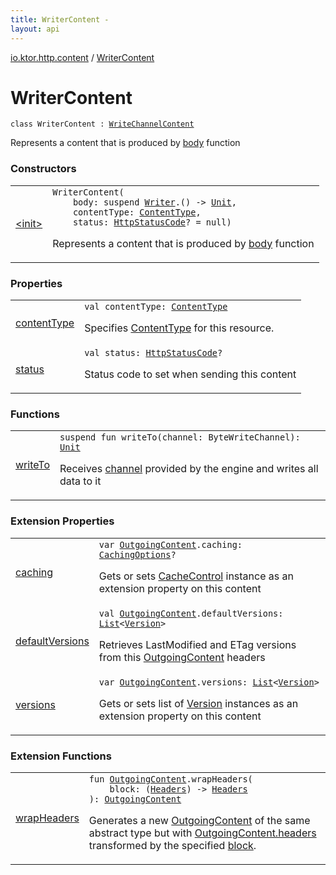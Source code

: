 ```yaml
---
title: WriterContent - 
layout: api
---
```


<div class='api-docs-breadcrumbs'><a href="../index.html">io.ktor.http.content</a> / <a href="./index.html">WriterContent</a></div>

# WriterContent

<div class="signature"><code><span class="keyword">class </span><span class="identifier">WriterContent</span>&nbsp;<span class="symbol">:</span>&nbsp;<a href="../-outgoing-content/-write-channel-content/index.html"><span class="identifier">WriteChannelContent</span></a></code></div>

Represents a content that is produced by <a href="#">body</a> function

### Constructors

<table class="api-docs-table">
<tbody>
<tr>
<td markdown="1">

<a href="-init-.html">&lt;init&gt;</a>


</td>
<td markdown="1">
<div class="signature"><code><span class="identifier">WriterContent</span><span class="symbol">(</span><br/>&nbsp;&nbsp;&nbsp;&nbsp;<span class="parameterName" id="io.ktor.http.content.WriterContent$<init>(kotlin.SuspendFunction1((java.io.Writer, kotlin.Unit)), io.ktor.http.ContentType, io.ktor.http.HttpStatusCode)/body">body</span><span class="symbol">:</span>&nbsp;<span class="keyword">suspend </span><a href="http://docs.oracle.com/javase/6/docs/api/java/io/Writer.html"><span class="identifier">Writer</span></a><span class="symbol">.</span><span class="symbol">(</span><span class="symbol">)</span>&nbsp;<span class="symbol">-&gt;</span>&nbsp;<a href="https://kotlinlang.org/api/latest/jvm/stdlib/kotlin/-unit/index.html"><span class="identifier">Unit</span></a><span class="symbol">, </span><br/>&nbsp;&nbsp;&nbsp;&nbsp;<span class="parameterName" id="io.ktor.http.content.WriterContent$<init>(kotlin.SuspendFunction1((java.io.Writer, kotlin.Unit)), io.ktor.http.ContentType, io.ktor.http.HttpStatusCode)/contentType">contentType</span><span class="symbol">:</span>&nbsp;<a href="../../io.ktor.http/-content-type/index.html"><span class="identifier">ContentType</span></a><span class="symbol">, </span><br/>&nbsp;&nbsp;&nbsp;&nbsp;<span class="parameterName" id="io.ktor.http.content.WriterContent$<init>(kotlin.SuspendFunction1((java.io.Writer, kotlin.Unit)), io.ktor.http.ContentType, io.ktor.http.HttpStatusCode)/status">status</span><span class="symbol">:</span>&nbsp;<a href="../../io.ktor.http/-http-status-code/index.html"><span class="identifier">HttpStatusCode</span></a><span class="symbol">?</span>&nbsp;<span class="symbol">=</span>&nbsp;null<span class="symbol">)</span></code></div>

Represents a content that is produced by <a href="-init-.html#io.ktor.http.content.WriterContent$<init>(kotlin.SuspendFunction1((java.io.Writer, kotlin.Unit)), io.ktor.http.ContentType, io.ktor.http.HttpStatusCode)/body">body</a> function


</td>
</tr>
</tbody>
</table>

### Properties

<table class="api-docs-table">
<tbody>
<tr>
<td markdown="1">

<a href="content-type.html">contentType</a>


</td>
<td markdown="1">
<div class="signature"><code><span class="keyword">val </span><span class="identifier">contentType</span><span class="symbol">: </span><a href="../../io.ktor.http/-content-type/index.html"><span class="identifier">ContentType</span></a></code></div>

Specifies <a href="../../io.ktor.http/-content-type/index.html">ContentType</a> for this resource.


</td>
</tr>
<tr>
<td markdown="1">

<a href="status.html">status</a>


</td>
<td markdown="1">
<div class="signature"><code><span class="keyword">val </span><span class="identifier">status</span><span class="symbol">: </span><a href="../../io.ktor.http/-http-status-code/index.html"><span class="identifier">HttpStatusCode</span></a><span class="symbol">?</span></code></div>

Status code to set when sending this content


</td>
</tr>
</tbody>
</table>

### Functions

<table class="api-docs-table">
<tbody>
<tr>
<td markdown="1">

<a href="write-to.html">writeTo</a>


</td>
<td markdown="1">
<div class="signature"><code><span class="keyword">suspend</span> <span class="keyword">fun </span><span class="identifier">writeTo</span><span class="symbol">(</span><span class="parameterName" id="io.ktor.http.content.WriterContent$writeTo(kotlinx.coroutines.io.ByteWriteChannel)/channel">channel</span><span class="symbol">:</span>&nbsp;<span class="identifier">ByteWriteChannel</span><span class="symbol">)</span><span class="symbol">: </span><a href="https://kotlinlang.org/api/latest/jvm/stdlib/kotlin/-unit/index.html"><span class="identifier">Unit</span></a></code></div>

Receives <a href="write-to.html#io.ktor.http.content.WriterContent$writeTo(kotlinx.coroutines.io.ByteWriteChannel)/channel">channel</a> provided by the engine and writes all data to it


</td>
</tr>
</tbody>
</table>

### Extension Properties

<table class="api-docs-table">
<tbody>
<tr>
<td markdown="1">

<a href="../caching.html">caching</a>


</td>
<td markdown="1">
<div class="signature"><code><span class="keyword">var </span><a href="../-outgoing-content/index.html"><span class="identifier">OutgoingContent</span></a><span class="symbol">.</span><span class="identifier">caching</span><span class="symbol">: </span><a href="../-caching-options/index.html"><span class="identifier">CachingOptions</span></a><span class="symbol">?</span></code></div>

Gets or sets <a href="../../io.ktor.http/-cache-control/index.html">CacheControl</a> instance as an extension property on this content


</td>
</tr>
<tr>
<td markdown="1">

<a href="../../io.ktor.features/default-versions.html">defaultVersions</a>


</td>
<td markdown="1">
<div class="signature"><code><span class="keyword">val </span><a href="../-outgoing-content/index.html"><span class="identifier">OutgoingContent</span></a><span class="symbol">.</span><span class="identifier">defaultVersions</span><span class="symbol">: </span><a href="https://kotlinlang.org/api/latest/jvm/stdlib/kotlin.collections/-list/index.html"><span class="identifier">List</span></a><span class="symbol">&lt;</span><a href="../-version/index.html"><span class="identifier">Version</span></a><span class="symbol">&gt;</span></code></div>

Retrieves LastModified and ETag versions from this <a href="../-outgoing-content/index.html">OutgoingContent</a> headers


</td>
</tr>
<tr>
<td markdown="1">

<a href="../versions.html">versions</a>


</td>
<td markdown="1">
<div class="signature"><code><span class="keyword">var </span><a href="../-outgoing-content/index.html"><span class="identifier">OutgoingContent</span></a><span class="symbol">.</span><span class="identifier">versions</span><span class="symbol">: </span><a href="https://kotlinlang.org/api/latest/jvm/stdlib/kotlin.collections/-list/index.html"><span class="identifier">List</span></a><span class="symbol">&lt;</span><a href="../-version/index.html"><span class="identifier">Version</span></a><span class="symbol">&gt;</span></code></div>

Gets or sets list of <a href="../-version/index.html">Version</a> instances as an extension property on this content


</td>
</tr>
</tbody>
</table>

### Extension Functions

<table class="api-docs-table">
<tbody>
<tr>
<td markdown="1">

<a href="../../io.ktor.client.utils/wrap-headers.html">wrapHeaders</a>


</td>
<td markdown="1">
<div class="signature"><code><span class="keyword">fun </span><a href="../-outgoing-content/index.html"><span class="identifier">OutgoingContent</span></a><span class="symbol">.</span><span class="identifier">wrapHeaders</span><span class="symbol">(</span><br/>&nbsp;&nbsp;&nbsp;&nbsp;<span class="parameterName" id="io.ktor.client.utils$wrapHeaders(io.ktor.http.content.OutgoingContent, kotlin.Function1((io.ktor.http.Headers, )))/block">block</span><span class="symbol">:</span>&nbsp;<span class="symbol">(</span><a href="../../io.ktor.http/-headers/index.html"><span class="identifier">Headers</span></a><span class="symbol">)</span>&nbsp;<span class="symbol">-&gt;</span>&nbsp;<a href="../../io.ktor.http/-headers/index.html"><span class="identifier">Headers</span></a><br/><span class="symbol">)</span><span class="symbol">: </span><a href="../-outgoing-content/index.html"><span class="identifier">OutgoingContent</span></a></code></div>

Generates a new <a href="../-outgoing-content/index.html">OutgoingContent</a> of the same abstract type
but with <a href="../-outgoing-content/headers.html">OutgoingContent.headers</a> transformed by the specified <a href="../../io.ktor.client.utils/wrap-headers.html#io.ktor.client.utils$wrapHeaders(io.ktor.http.content.OutgoingContent, kotlin.Function1((io.ktor.http.Headers, )))/block">block</a>.


</td>
</tr>
</tbody>
</table>
